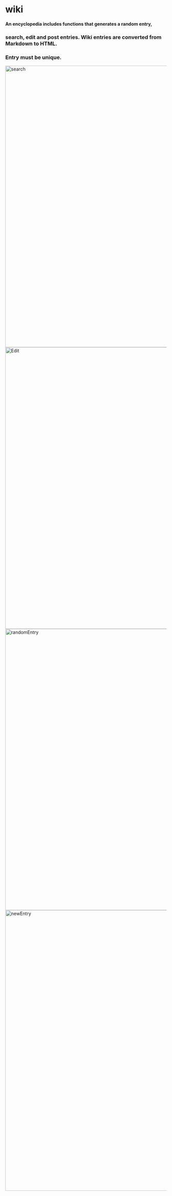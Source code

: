 # wiki
#### An encyclopedia includes functions that generates a random entry, 
### search, edit and post entries. Wiki entries are converted from Markdown to HTML.
### Entry must be unique.

<img width="880" alt="search" src="https://user-images.githubusercontent.com/101427135/225014645-9a5b5b38-ed96-489c-b991-c6f67ae2ab1d.png">
<img width="880" alt="Edit" src="https://user-images.githubusercontent.com/101427135/225014669-b5d1295b-c730-488e-9c7f-1f9de79167fc.png">
<img width="879" alt="randomEntry" src="https://user-images.githubusercontent.com/101427135/225014678-c249bf1d-bbb8-4f52-980a-55354575b611.png">
<img width="877" alt="newEntry" src="https://user-images.githubusercontent.com/101427135/225014694-e23ade28-ca04-4505-8d7a-13cc9afb29b9.png">
